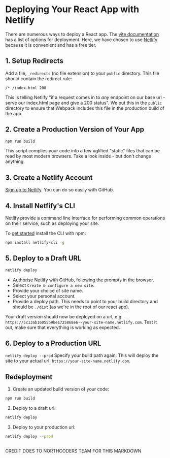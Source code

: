 # Deploying Your React App with Netlify

There are numerous ways to deploy a React app. The [vite documentation](https://vitejs.dev/guide/static-deploy.html) has a list of options for deployment. Here, we have chosen to use [Netlify](https://vitejs.dev/guide/static-deploy.html#netlify) because it is convenient and has a free tier.

## 1. Setup Redirects

Add a file, `_redirects` (no file extension) to your `public` directory.
This file should contain the redirect rule:

```
/* /index.html 200
```

This is telling Netlify "if a request comes in to _any_ endpoint on our base url - serve our index.html page and give a 200 status".
We put this in the `public` directory to ensure that Webpack includes this file in the production build of the app.

## 2. Create a Production Version of Your App

```bash
npm run build
```

This script complies your code into a few uglified "static" files that can be read by most modern browsers.
Take a look inside - but don't change anything.

## 3. Create a Netlify Account

[Sign up to Netlify](https://app.netlify.com/signup). You can do so easily with GitHub.

## 4. Install Netfify's CLI

Netlify provide a command line interface for performing common operations on their service, such as deploying your site.

To [get started](https://cli.netlify.com/getting-started) install the CLI with npm:

```bash
npm install netlify-cli -g
```

## 5. Deploy to a Draft URL

```bash
netlify deploy
```

- Authorise Netlify with GitHub, following the prompts in the browser.
- Select `Create & configure a new site`.
- Provide your choice of site name.
- Select your personal account.
- Provide a deploy path. This needs to point to your build directory and should be `./dist` (as we're in the root of our react app).

Your draft version should now be deployed on a url, e.g. `https://5c13ab16055b9be1725868e6--your-site-name.netlify.com`.
Test it out, make sure that everything is working as expected.

## 6. Deploy to a Production URL

`netlify deploy --prod`
Specify your build path again.
This will deploy the site to your actual url: `https://your-site-name.netlify.com`.

## Redeployment

1. Create an updated build version of your code:

```bash
npm run build
```

2. Deploy to a draft url:

```bash
netlify deploy
```

3. Deploy to your production url:

```bash
netlify deploy --prod
```

##
CREDIT DOES TO NORTHCODERS TEAM FOR THIS MARKDOWN
